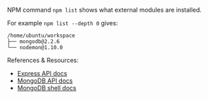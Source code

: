 NPM command `npm list` shows what external modules are installed.

For example `npm list --depth 0` gives:

```
/home/ubuntu/workspace
├── mongodb@2.2.6
└── nodemon@1.10.0
```

References & Resources:

* [Express API docs](http://expressjs.com/en/4x/api.html)
* [MongoDB API docs](http://mongodb.github.io/node-mongodb-native/2.2/api/)
* [MongoDB shell docs](https://docs.mongodb.com/manual/crud/)